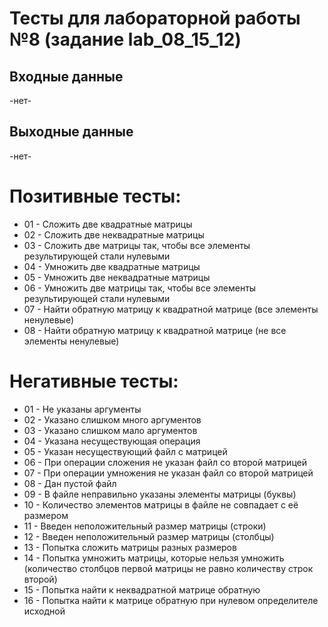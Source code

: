 # Тесты для лабораторной работы №8 (задание lab_08_15_12)

## Входные данные
-нет-

## Выходные данные
-нет-

# Позитивные тесты: 
- 01 - Сложить две квадратные матрицы
- 02 - Сложить две неквадратные матрицы
- 03 - Сложить две матрицы так, чтобы все элементы результирующей стали нулевыми
- 04 - Умножить две квадратные матрицы
- 05 - Умножить две неквадратные матрицы
- 06 - Умножить две матрицы так, чтобы все элементы результирующей стали нулевыми
- 07 - Найти обратную матрицу к квадратной матрице (все элементы ненулевые)
- 08 - Найти обратную матрицу к квадратной матрице (не все элементы ненулевые)

# Негативные тесты:
- 01 - Не указаны аргументы
- 02 - Указано слишком много аргументов
- 03 - Указано слишком мало аргументов
- 04 - Указана несуществующая операция
- 05 - Указан несуществующий файл с матрицей
- 06 - При операции сложения не указан файл со второй матрицей
- 07 - При операции умножения не указан файл со второй матрицей
- 08 - Дан пустой файл
- 09 - В файле неправильно указаны элементы матрицы (буквы)
- 10 - Количество элементов матрицы в файле не совпадает с её размером
- 11 - Введен неположительный размер матрицы (строки)
- 12 - Введен неположительный размер матрицы (столбцы)
- 13 - Попытка сложить матрицы разных размеров
- 14 - Попытка умножить матрицы, которые нельзя умножить (количество столбцов первой матрицы не равно количеству строк второй)
- 15 - Попытка найти к неквадратной матрице обратную
- 16 - Попытка найти к матрице обратную при нулевом определителе исходной
